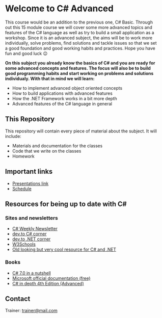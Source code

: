 # Welcome to C# Advanced

This course would be an addition to the previous one, C# Basic. Through out this 15 module course we will cover some more advanced topics and features of the C# language as well as try to build a small application as a workshop. Since it is an advanced subject, the aims will be to work more individually, solve problems, find solutions and tackle issues so that we set a good foundation and good working habits and practices. Hope you have fun and good luck 😉

**On this subject you already know the basics of C# and you are ready for some advanced concepts and features. The focus will also be to build good programming habits and start working on problems and solutions individualy.  With that in mind we will learn:**

* How to implement advanced object oriented concepts
* How to build applications with advanced features
* How the .NET Framework works in a bit more depth
* Advanced features of the C# language in general

## This Repository

This repository will contain every piece of material about the subject. It will include:

* Materials and documentation for the classes 
* Code that we write on the classes
* Homework

## Important links 

* [Presentations link](https://seavusedu.talentlms.com/index)
* [Schedule](https://docs.google.com/spreadsheets/d/1izXD_QdgjDYl9EkOlRN-BT5iEr7G3e8F/edit#gid=1238165015)

## Resources for being up to date with C#

### Sites and newsletters

* [C# Weekly Newsletter](https://csharpdigest.net/)
* [dev.to C# corner](https://dev.to/t/csharp)
* [dev.to .NET corner](https://dev.to/t/dotnet)
* [W3Schools](https://www.w3schools.com/cs/cs_getstarted.asp)
* [Old looking but very cool resource for C# and .NET](https://www.dotnetperls.com/)

### Books

* [C# 7.0 in a nutshell](https://www.bookdepository.com/C--7-0-in-a-Nutshell/9781491987650)
* [Microsoft official documentation (free)](https://docs.microsoft.com/en-us/dotnet/csharp/)
* [C# in depth 4th Edition (Advanced)](https://www.bookdepository.com/C-Depth-4E-Jon-Skeet/9781617294532)

## Contact

Trainer: trainer@mail.com
